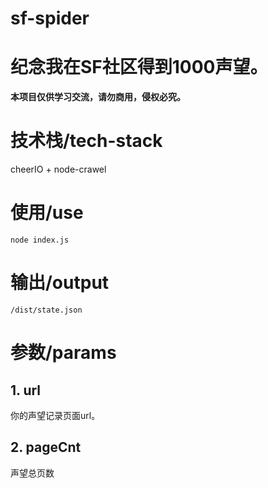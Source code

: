 # sf-spider
# 纪念我在SF社区得到1000声望。  

**本项目仅供学习交流，请勿商用，侵权必究。**

# 技术栈/tech-stack
cheerIO + node-crawel  

# 使用/use
```
node index.js
```

# 输出/output
```
/dist/state.json
```

# 参数/params
## 1. url
你的声望记录页面url。

## 2. pageCnt
声望总页数